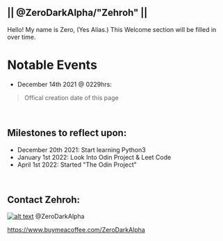 ## || @ZeroDarkAlpha/"Zehroh" ||
Hello! My name is Zero, (Yes Alias.) This Welcome section will be filled in over time. 


# Notable Events
 -  December 14th 2021 @ 0229hrs:

>  Offical creation date of this page

<br>

## Milestones to reflect upon:
- December 20th 2021: Start learning Python3
- January 1st 2022: Look Into Odin Project & Leet Code
- April 1st 2022: Started "The Odin Project"
<br>

## Contact Zehroh:
<!-- Social Media calls -->  
[![alt text][6.1]][6]  @ZeroDarkAlpha <br>
<!-- links to social media icons -->   
<!-- icons with padding -->  
[1.1]: http://i.imgur.com/tXSoThF.png (twitter icon with padding)    
[6.1]: http://i.imgur.com/0o48UoR.png (github icon with padding)  
<!-- icons without padding -->  
[1.2]: http://i.imgur.com/wWzX9uB.png (twitter icon without padding)   
[6.2]: http://i.imgur.com/9I6NRUm.png (github icon without padding)  
<!-- links to your social media accounts -->  
<!-- update these accordingly -->  
[1]: http://www.twitter.com/DrDocxx
[6]: http://www.github.com/ZeroDarkAlpha
https://www.buymeacoffee.com/ZeroDarkAlpha

<!-- End of Developer Section -->  
